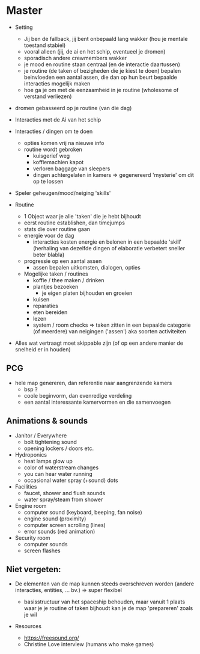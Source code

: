 # Master

- Setting
    - Jij ben de fallback, jij bent onbepaald lang wakker (hou je mentale toestand stabiel)
    - vooral alleen (jij, de ai en het schip, eventueel je dromen)
    - sporadisch andere crewmembers wakker
    - je mood en routine staan centraal (en de interactie daartussen)
    - je routine (de taken of bezigheden die je kiest te doen) bepalen beinvloeden een aantal assen,
        die dan op hun beurt bepaalde interacties mogelijk maken
    - hoe ga je om met de eenzaamheid in je routine (wholesome of verstand verliezen)

- dromen gebasseerd op je routine (van die dag)

- Interacties met de Ai van het schip

- Interacties / dingen om te doen
    - opties komen vrij na nieuwe info
    - routine wordt gebroken
        - kuisgerief weg
        - koffiemachien kapot
        - verloren baggage van sleepers
        - dingen achtergelaten in kamers
        => gegenereerd 'mysterie' om dit op te lossen


- Speler geheugen/mood/neiging 'skills'

- Routine
    - 1 Object waar je alle 'taken' die je hebt bijhoudt
    - eerst routine establishen, dan timejumps 
    - stats die over routine gaan
    - energie voor de dag
        - interacties kosten energie
        en belonen in een bepaalde 'skill'
        (herhaling van dezelfde dingen of elaboratie
        verbetert sneller beter blabla)
    - progressie op een aantal assen
        - assen bepalen uitkomsten, dialogen, opties
    - Mogelijke taken / routines
        - koffie / thee maken / drinken
        - plantjes bezoeken
            - je eigen platen bijhouden en groeien
        - kuisen
        - reparaties
        - eten bereiden
        - lezen
        - system / room checks
    => taken zitten in een bepaalde categorie (of meerdere) van neigingen ('assen')
        aka soorten activiteiten

- Alles wat vertraagt moet skippable zijn (of op een andere manier de snelheid er in houden)

## PCG
- hele map genereren, dan referentie naar aangrenzende kamers
    - bsp ?
    - coole beginvorm, dan evenredige verdeling
    - een aantal interessante kamervormen en die samenvoegen

## Animations & sounds
- Janitor / Everywhere
    - bolt tightening sound
    - opening lockers / doors etc.
- Hydroponics
    - heat lamps glow up
    - color of waterstream changes
    - you can hear water running
    - occasional water spray (+sound) dots
- Facilities
    - faucet, shower and flush sounds
    - water spray/steam from shower
- Engine room
    - computer sound (keyboard, beeping, fan noise)
    - engine sound (proximity)
    - computer screen scrolling (lines)
    - error sounds (red animation)
- Security room
    - computer sounds
    - screen flashes

## Niet vergeten:
- De elementen van de map kunnen steeds overschreven worden
    (andere interacties, entities, ... bv.) => super flexibel
    - basisstructuur van het spaceship behouden, maar vanuit 1 plaats
    waar je je routine of taken bijhoudt kan je de map 'prepareren' zoals je wil

- Resources
    - https://freesound.org/
    - Christine Love interview (humans who make games)
